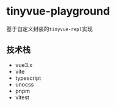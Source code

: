 # tinyvue-playground
基于自定义封装的`tinyvue-repl`实现

## 技术栈
- vue3.x
- vite
- typescript
- unocss
- pnpm
- vitest




